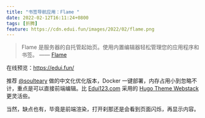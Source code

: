 ```yaml
---
title: "书签导航应用：Flame "
date: 2022-02-12T16:11:24+0800
tags: [折腾]
feature: https://cdn.edui.fun/images/2022/02/flame.png
---
```


>Flame 是服务器的自托管起始页。使用内置编辑器轻松管理您的应用程序和书签。 —— [Flame](https://github.com/pawelmalak/flame)

在线预览：<https://edui.fun/>

<!--more-->

推荐 [@soulteary](https://soulteary.com/2022/02/08/building-bookmark-navigation-for-homelab-with-docker.html) 做的中文化优化版本，Docker 一键部署，内存占用小到忽略不计，重点是可以直接前端编辑。比  [Edui123.com](https://edui123.com/) 采用的 [Hugo Theme Webstack](https://immmmm.com/hugo-theme-webstack/) 更灵活些。

当然，缺点也有，毕竟是前端渲染，打开刹那还是会看到页面闪烁，再显示内容。